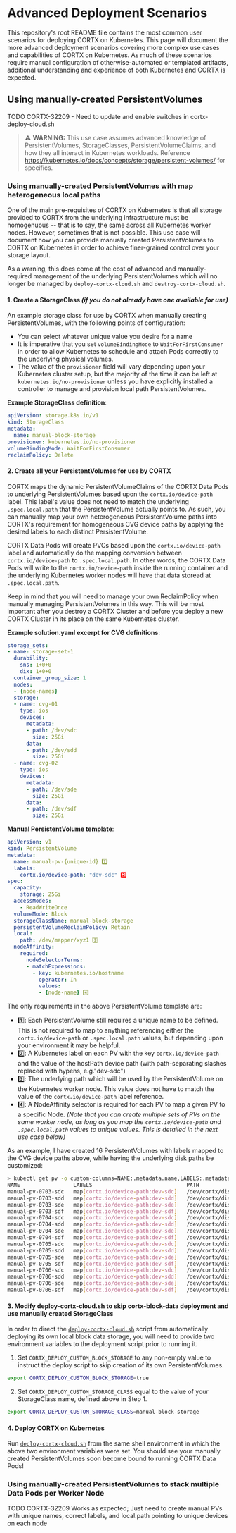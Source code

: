 # Advanced Deployment Scenarios

This repository's root README file contains the most common user scenarios for deploying CORTX on Kubernetes. This page will document the more advanced deployment scenarios covering more complex use cases and capabilities of CORTX on Kubernetes. As much of these scenarios require manual configuration of otherwise-automated or templated artifacts, additional understanding and experience of both Kubernetes and CORTX is expected.

## Using manually-created PersistentVolumes

TODO CORTX-32209 - Need to update and enable switches in cortx-deploy-cloud.sh

> ⚠️ **WARNING:** This use case assumes advanced knowledge of PersistentVolumes, StorageClasses, PersistentVolumeClaims, and how they all interact in Kubernetes workloads. Reference https://kubernetes.io/docs/concepts/storage/persistent-volumes/ for specifics.

### Using manually-created PersistentVolumes with map heterogeneous local paths

One of the main pre-requisites of CORTX on Kubernetes is that all storage provided to CORTX from the underlying infrastructure must be homogenuous -- that is to say, the same across all Kubernetes worker nodes. However, sometimes that is not possible. This use case will document how you can provide manually created PersistentVolumes to CORTX on Kubernetes in order to achieve finer-grained control over your storage layout. 

As a warning, this does come at the cost of advanced and manually-required management of the underlying PersistentVolumes which will no longer be managed by `deploy-cortx-cloud.sh` and `destroy-cortx-cloud.sh`.

#### 1. Create a StorageClass _(if you do not already have one available for use)_

An example storage class for use by CORTX when manually creating PersistentVolumes, with the following points of configuration:
- You can select whatever unique value you desire for a name
- It is imperative that you set `volumeBindingMode` to `WaitForFirstConsumer` in order to allow Kubernetes to schedule and attach Pods correctly to the underlying physical volumes.
- The value of the `provisioner` field will vary depending upon your Kubernetes cluster setup, but the majority of the time it can be left at `kubernetes.io/no-provisioner` unless you have explicitly installed a controller to manage and provision local path PersistentVolumes.

**Example StorageClass definition**:
```yaml
apiVersion: storage.k8s.io/v1
kind: StorageClass
metadata:
  name: manual-block-storage
provisioner: kubernetes.io/no-provisioner
volumeBindingMode: WaitForFirstConsumer
reclaimPolicy: Delete
```

#### 2. Create all your PersistentVolumes for use by CORTX

CORTX maps the dynamic PersistentVolumeClaims of the CORTX Data Pods to underlying PersistentVolumes based upon the `cortx.io/device-path` label. This label's value does not need to match the underlying `.spec.local.path` that the PersistentVolume actually points to. As such, you can manually map your own heterogeneous PersistentVolume paths into CORTX's requirement for homogeneous CVG device paths by applying the desired labels to each distinct PersistentVolume.

CORTX Data Pods will create PVCs based upon the `cortx.io/device-path` label and automatically do the mapping conversion between `cortx.io/device-path` to `.spec.local.path`. In other words, the CORTX Data Pods will write to the `cortx.io/device-path` inside the running container and the underlying Kubernetes worker nodes will have that data storead at `.spec.local.path`.

Keep in mind that you will need to manage your own ReclaimPolicy when manually managing PersistentVolumes in this way. This will be most important after you destroy a CORTX Cluster and before you deploy a new CORTX Cluster in its place on the same Kubernetes cluster.

**Example solution.yaml excerpt for CVG definitions**:
```yaml
storage_sets:
- name: storage-set-1
  durability:
    sns: 1+0+0
    dix: 1+0+0
  container_group_size: 1
  nodes:
  - {node-names}
  storage:
  - name: cvg-01
    type: ios
    devices:
      metadata:
      - path: /dev/sdc
        size: 25Gi
      data:
      - path: /dev/sdd
        size: 25Gi
  - name: cvg-02
    type: ios
    devices:
      metadata:
      - path: /dev/sde
        size: 25Gi
      data:
      - path: /dev/sdf
        size: 25Gi
```

**Manual PersistentVolume template**:
```yaml
apiVersion: v1
kind: PersistentVolume
metadata:
  name: manual-pv-{unique-id} 1️⃣
  labels:
    cortx.io/device-path: "dev-sdc" 2️⃣
spec:
  capacity:
    storage: 25Gi
  accessModes:
    - ReadWriteOnce
  volumeMode: Block
  storageClassName: manual-block-storage
  persistentVolumeReclaimPolicy: Retain
  local:
    path: /dev/mapper/xyz1 3️⃣
  nodeAffinity:
    required:
      nodeSelectorTerms:
      - matchExpressions:
        - key: kubernetes.io/hostname
          operator: In
          values:
          - {node-name} 4️⃣
```

The only requirements in the above PersistentVolume template are:
- 1️⃣: Each PersistentVolume still requires a unique name to be defined. This is not required to map to anything referencing either the `cortx.io/device-path` or `.spec.local.path` values, but depending upon your environment it may be helpful.
- 2️⃣: A Kubernetes label on each PV with the key `cortx.io/device-path` and the value of the hostPath device path (with path-separating slashes replaced with hypens, e.g."dev-sdc") 
- 3️⃣: The underlying path which will be used by the PersistentVolume on the Kubernetes worker node. This value does not have to match the value of the `cortx.io/device-path` label reference.
- 4️⃣: A NodeAffinity selector is required for each PV to map a given PV to a specific Node. _(Note that you can create multiple sets of PVs on the same worker node, as long as you map the `cortx.io/device-path` and `.spec.local.path` values to unique values. This is detailed in the next use case below)_

As an example, I have created 16 PersistentVolumes with labels mapped to the CVG device paths above, while having the underlying disk paths be customized:
```bash 
> kubectl get pv -o custom-columns=NAME:.metadata.name,LABELS:.metadata.labels,PATH:.spec.local.path
NAME                 LABELS                              PATH
manual-pv-0703-sdc   map[cortx.io/device-path:dev-sdc]   /dev/cortx/disk0703p1
manual-pv-0703-sdd   map[cortx.io/device-path:dev-sdd]   /dev/cortx/disk0703p2
manual-pv-0703-sde   map[cortx.io/device-path:dev-sde]   /dev/cortx/disk0703p3
manual-pv-0703-sdf   map[cortx.io/device-path:dev-sdf]   /dev/cortx/disk0703p4
manual-pv-0704-sdc   map[cortx.io/device-path:dev-sdc]   /dev/cortx/disk0704p1
manual-pv-0704-sdd   map[cortx.io/device-path:dev-sdd]   /dev/cortx/disk0704p2
manual-pv-0704-sde   map[cortx.io/device-path:dev-sde]   /dev/cortx/disk0704p3
manual-pv-0704-sdf   map[cortx.io/device-path:dev-sdf]   /dev/cortx/disk0704p4
manual-pv-0705-sdc   map[cortx.io/device-path:dev-sdc]   /dev/cortx/disk0705p1
manual-pv-0705-sdd   map[cortx.io/device-path:dev-sdd]   /dev/cortx/disk0705p2
manual-pv-0705-sde   map[cortx.io/device-path:dev-sde]   /dev/cortx/disk0705p3
manual-pv-0705-sdf   map[cortx.io/device-path:dev-sdf]   /dev/cortx/disk0705p4
manual-pv-0706-sdc   map[cortx.io/device-path:dev-sdc]   /dev/cortx/disk0706p1
manual-pv-0706-sdd   map[cortx.io/device-path:dev-sdd]   /dev/cortx/disk0706p2
manual-pv-0706-sde   map[cortx.io/device-path:dev-sde]   /dev/cortx/disk0706p3
manual-pv-0706-sdf   map[cortx.io/device-path:dev-sdf]   /dev/cortx/disk0706p4
```

#### 3. Modify deploy-cortx-cloud.sh to skip cortx-block-data deployment and use manually created StorageClass

In order to direct the [`deploy-cortx-cloud.sh`](https://github.com/Seagate/cortx-k8s/blob/integration/k8_cortx_cloud/deploy-cortx-cloud.sh) script from automatically deploying its own local block data storage, you will need to provide two environment variables to the deployment script prior to running it.

1. Set `CORTX_DEPLOY_CUSTOM_BLOCK_STORAGE` to any non-empty value to instruct the deploy script to skip creation of its own PersistentVolumes.

```bash
export CORTX_DEPLOY_CUSTOM_BLOCK_STORAGE=true
```

2. Set `CORTX_DEPLOY_CUSTOM_STORAGE_CLASS` equal to the value of your StorageClass name, defined above in Step 1. 

```bash
export CORTX_DEPLOY_CUSTOM_STORAGE_CLASS=manual-block-storage
```
#### 4. Deploy CORTX on Kubernetes 

Run [`deploy-cortx-cloud.sh`](https://github.com/Seagate/cortx-k8s/blob/integration/k8_cortx_cloud/deploy-cortx-cloud.sh) from the same shell environment in which the above two environment variables were set. You should see your manually created PersistentVolumes soon become bound to running CORTX Data Pods!

### Using manually-created PersistentVolumes to stack multiple Data Pods per Worker Node

TODO CORTX-32209 Works as expected; Just need to create manual PVs with unique names, correct labels, and local.path pointing to unique devices on each node
